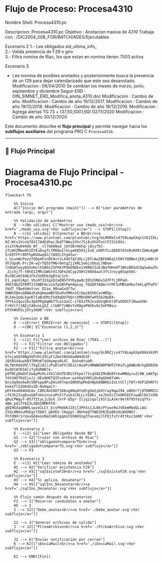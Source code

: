 # Flujo de Proceso: Procesa4310

Nombre Shell: Procesa4310.pc

Descripcion: Procesa4310.pc
 Objetivo    : Anotacion masiva de 4310
 Trabaja con : /DIC2004_008_FOR/BATCH/ADES/Ejecutables

 Escenario 2
 1.- Lee obligados sid_ultima_info_                               
 2.- Valida presencia de F29 o giro               
 3.- Filtra nomina de Riac, los que estan en nomina tienen 7503 activa

 Escenario 3
 - Lee nomina de posibles anotados y posteriormente busca la presencia de un f29
   para dejar calendarizado que este sea desanotado.
 Modificacion : 06/04/2010
	        Se cambian los meses de marzo, junio, septiembre y diciembre
                Segun ERD : OIN_SIMNET_ERD_Modifica_anota_4310.doc
 Modificacion : Cambio de año.
 Modificacion : Cambio de año 19/12/2017.
 Modificacion : Cambio de año 19/12/2018.
 Modificacion : Cambio de año 18/12/2019.
 Modificacion : Agrega alertas TG 73 + (37,50,5001,60)  02/11/2020
 Modificacion : Cambio de año 30/12/2020

Este documento describe el **flujo principal** y permite navegar hacia los **subflujos auxiliares** del programa PRO C `Procesa4310`.

---

## 🔹 Flujo Principal

# Diagrama de Flujo Principal - Procesa4310.pc

```mermaid
flowchart TD

    %% Inicio
    A(["Inicio del programa (main)"]) --> B["Leer parámetros de entrada (argc, argv)"]

    %% Validación de parámetros
    B -->|No válidos| C["Mostrar uso (modo_uso)<br/><a href='./modo_uso.svg'>Ver subflujo</a>"] --> STOP1([Stop])
    B -->|Sí válidos| D[Conectar a BD<br/><a href='https://www.plantuml.com/plantuml/svg/bLRRRkCs47tNLmpGXqs1tK2I9LdERXUh2_aKj5ku1VfAKsE52KLwIQgfM-HZ-Wtx2VcnGf83I7A4EdhacJbdT7Wmu1Vhc75j8u5hXTonlFISS19Xs-xsihtNy644UU_Wf__vl7UG6Nud_jGtODrHehq-j8syfDC-27LWXZMmxHh1EYEu6vgfLfM68w1rGcgeKQ5XSjIoO_oXDhfLLQ6bDl03xRzHXRrZbNuKgWPdMXm1fowZq40GZu0IzwoLZchbVcODGcR4H7E4RyNV246u0FQ_izEo6k6PCVhnjpl17nHQ2-5rE0TFFr8RThpKUUwqGGj7A9ZL5Yg4twr-c_UiunWcPezeTODp4Fxn0FAvtsL44XfqY3OLcjDfcAwZBF6Wkq1tEWlYQ9NutjE8jxN8cSNNcMb1LmMTC-VhJUpdK-PrcIH-wZrTQ5SfM6rOmtgZjiXRL5omjzbbyLlNDem-lhQGH7wyyW1knHvlXSB9z2SFHkYPdmd9QEe1V6N62IuEJBafHHxHTJWhcBEGdCQqSwbaZksOdKwnpiCeACRecVTPcPUTenSPMaXc-_Zzihj7f-tRhEIIMRiGWGt9IJQFm2OCyp2OHY290X8aat3ftJrojq0SqeX6S-8uYBCu6t94b1Fk25UDhb3gBYaLSzh-E1_yqoViApz_Vbs9f3IXgxbIaEN5fXYKygwQcIDS2UNGx1d7FfcjRPaH-XN5tQbZIPEMf2J5NBFmLvim7pGBhPpH4gxay_TQSDRfAQmrVrMF3zMBSeHko7ekLqPPuPSlSb8YTq8h2rTIMCViUs36O2srVG-SkUT_fQwdzWxtrwc_D2zw_9BswGxQf7w-kNWh5BevQ8NAzKakqHwamBh5DuRvXMKn3IcDpz8GhDCacWRQp-DL54y2pQLkgoK7IaBzEMzIhA9qDU7OQrcXMOnDNfwH55b20p8X-TPYkx2qovZ6v3pkPRgAqWb7TLez2wCC-sT6SzfRJvxdUVqBnhl9TaOOOCFJ0woehW-FrKVlfj3AEjCA0vnLg5Z_clbBF7zN0zYzR0paPNSEv0zImFRNsu-UTVhWVK5LjOty3m00'>Ver subflujo</a>]

    %% Conexión a BD
    D -->|Error| ERR[Error de conexión] --> STOP2([Stop])
    D -->|OK| E{"Escenario (1,2,3)"}

    %% Escenario 1
    E -->|1| F1["Leer archivo de Riac (7503...)"]
    F1 --> F2["Filtrar con Obligados"]
    F2 --> F3[["Filtra_anotar<br/><a href='https://www.plantuml.com/plantuml/svg/bLRRZjis47tNLmpGXpX06kXkUPC6qOrv2Pe2c_QreAbPBNTfZaDINRZ5Vao_8P-G7ojaUG59Ng5UFUhCd3CyF1ZmetNSk6wdW4db3F-JQtBSU4uwXN3TRMzKTqVmympsNi4l__Dvho0tubR-HLTWtK6XVRllTkgIJdilzPuRleFhlX6iCrAuePcHRWWEWDP9HT2YHiFLg6NBnNrhgDDDIOeC_CIEtwZ2tlA67gHkmPaEHy2fosWq42GZeC8RtYd7IBjV-GuXDtAYESAlvTy8GRW07e-p9TMCyDmOUlXwAyMzHciXV1lEmTD1MiCFbpel71cqS82IMxBG8FnkwMNUyvvZc9W_eAKTpa7unmCevdvNSPsoe4V8D6XEVyDi7UUf1_q5kjE_88cZrFSUHxoTHS4jFi_CIXQLRCvSh3U9NqoPrrMQ-fdtUA5TbUIjuJj-DEeQHOTQIFuokon-wzk6qSVN5jQndqGUm6TvWv-bnidq9mz6w9cVQPspp0FuZHidXTnpxQOKHSpMuQnWpb8NB66zInLtVCljT8fr4SP1EKRFlC-hekeTlSZGKd5xZD-NxHqwiY-pKYXkxK84DdLHv_C8RCAm28Df1D8ug8Dq4YxQtg5m2yGXYray9qw294_o8KUrTj8TOBMZ1XNrIMcu8_jwFlZxztYi_F3XUQKwOocBvaf1NfIRSb0g-cfk3h2Isg6vuGAFoUninusaPnItfuubJLRLLLtEDKi_seJ5e5cITeOKhDIFxwqKlDVJs99uLayCrOjoDTlKwxbS5UUbNpt9AON2IT8MLafQn-qRuCPWgyY-0S7TZtyLjLDxX_lhrP-Q5pr-Iljq1sqolzXSl1LAskr9etR795TezqfYs-4Bm_p4ifY6Z2LdQGZMMHfF0-qNIHGdaq0BHLspv41LCt_EcvPHd4KJZXjI3Ph5s1JL6KcPfooe9oJVEkmMbdQLiAG-ZtkLHN4suMXEgsTXb67_p6XEU-lHyppl-9BnheQ7YW63hRJEa8Kz6LWdVWG7-FhfdNVr1rUouGO4xonNaCGHh1gqmzC6h0H1ng3TasxmzJlFEjfx7r4ttKxz1m00'>Ver subflujo</a>"]]

    %% Escenario 2
    E -->|2| G1["Leer Obligados desde BD"]
    G1 --> G2["Cruzar con archivo de Riac"]
    G2 --> G3[["obligadoYcompararTG<br/><a href='./obligadoYcompararTG.svg'>Ver subflujo</a>"]]
    G3 --> F3

    %% Escenario 3
    E -->|3| H1["Leer nómina de anotados"]
    H1 --> H2["Verificar existencia F29"]
    H2 --> H3[["sqlExisteF29<br/><a href='./sqlExisteF29.svg'>Ver subflujo</a>"]]
    H3 --> H4["Si aplica, desanotar"]
    H4 --> H5[["sqlIns_Desanotar<br/><a href='./sqlIns_Desanotar.svg'>Ver subflujo</a>"]]

    %% Flujo común después de escenarios
    F3 --> I["Recorrer candidatos a anotar"]
    H5 --> I
    I --> I2[["Debe_anotar<br/><a href='./Debe_anotar.svg'>Ver subflujo</a>"]]

    I2 --> J["Generar archivos de salida"]
    J --> J2[["FCreaArchivo<br/><a href='./FCreaArchivo.svg'>Ver subflujo</a>"]]

    J2 --> K["Enviar notificación por correo"]
    K --> K2[["iEnviaMail<br/><a href='./iEnviaMail.svg'>Ver subflujo</a>"]]

    K2 --> END([Fin])



